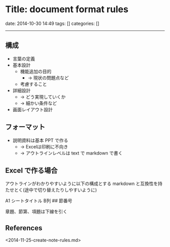 # Title: document format rules

date: 2014-10-30 14:49
tags: []
categories: []

---
## 構成

* 言葉の定義
* 基本設計
	* 機能追加の目的
		* -> 現状の問題点など
	* 考慮すること
* 詳細設計
	* -> どう実現していくか
	* -> 細かい条件など
* 画面レイアウト設計

## フォーマット

* 説明資料は基本 PPT で作る
	* -> Excelは印刷に不向き
	* -> アウトラインレベルは text で markdown で書く

## Excel で作る場合

アウトラインがわかりやすいように以下の構成とする
markdown と互換性を持たせとく(途中で切り替えたりしやすいように)

A1 シートタイトル
B列 ## 節番号

章題、節第、項題は下線を引く

## References

<2014-11-25-create-note-rules.md>

